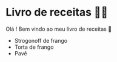 # Livro de receitas :man_cook:

Olá ! Bem vindo ao meu livro de receitas :wave:

- Strogonoff de frango
- Torta de frango
- Pavê
